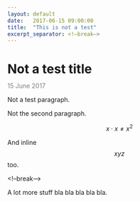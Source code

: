 ```yaml
---
layout: default
date:   2017-06-15 09:00:00
title:  "This is not a test"
excerpt_separator: <!–break–>
---
```


# Not a test title

<p style="color:grey; margin-top:-.5em; font-face:bold">15 June 2017</p>

Not a test paragraph.

Not the second paragraph.

$$x\cdot x \ne x^2$$

And inline $$xyz$$ too.

<!–break–>

A lot more stuff bla bla bla bla bla.
